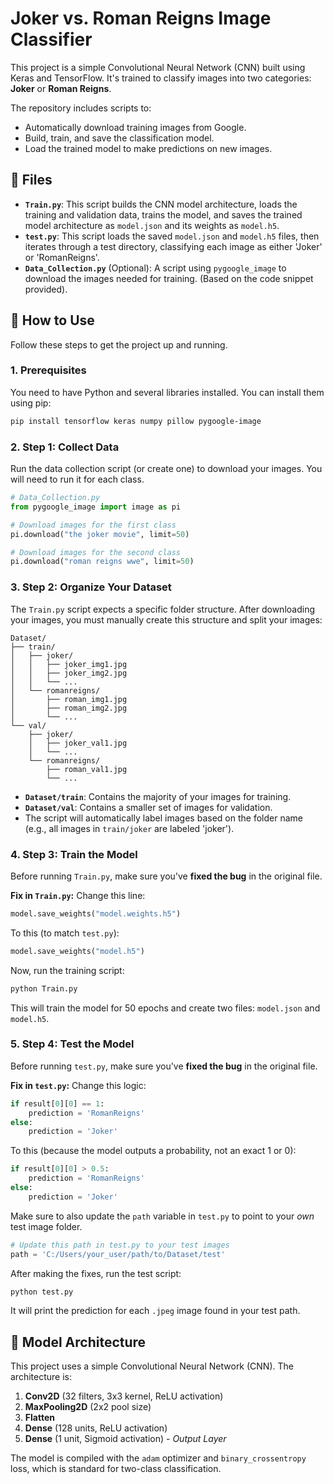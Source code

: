 # Joker vs. Roman Reigns Image Classifier

This project is a simple Convolutional Neural Network (CNN) built using Keras and TensorFlow. It's trained to classify images into two categories: **Joker** or **Roman Reigns**.

The repository includes scripts to:
* Automatically download training images from Google.
* Build, train, and save the classification model.
* Load the trained model to make predictions on new images.

## 📂 Files

* **`Train.py`**: This script builds the CNN model architecture, loads the training and validation data, trains the model, and saves the trained model architecture as `model.json` and its weights as `model.h5`.
* **`test.py`**: This script loads the saved `model.json` and `model.h5` files, then iterates through a test directory, classifying each image as either 'Joker' or 'RomanReigns'.
* **`Data_Collection.py`** (Optional): A script using `pygoogle_image` to download the images needed for training. (Based on the code snippet provided).

## 🚀 How to Use

Follow these steps to get the project up and running.

### 1. Prerequisites

You need to have Python and several libraries installed. You can install them using pip:

```bash
pip install tensorflow keras numpy pillow pygoogle-image
```

### 2. Step 1: Collect Data

Run the data collection script (or create one) to download your images. You will need to run it for each class.

```python
# Data_Collection.py
from pygoogle_image import image as pi

# Download images for the first class
pi.download("the joker movie", limit=50)

# Download images for the second class
pi.download("roman reigns wwe", limit=50)
```

### 3. Step 2: Organize Your Dataset

The `Train.py` script expects a specific folder structure. After downloading your images, you must manually create this structure and split your images:

```
Dataset/
├── train/
│   ├── joker/
│   │   ├── joker_img1.jpg
│   │   ├── joker_img2.jpg
│   │   └── ...
│   └── romanreigns/
│       ├── roman_img1.jpg
│       ├── roman_img2.jpg
│       └── ...
└── val/
    ├── joker/
    │   ├── joker_val1.jpg
    │   └── ...
    └── romanreigns/
        ├── roman_val1.jpg
        └── ...
```
* **`Dataset/train`**: Contains the majority of your images for training.
* **`Dataset/val`**: Contains a smaller set of images for validation.
* The script will automatically label images based on the folder name (e.g., all images in `train/joker` are labeled 'joker').

### 4. Step 3: Train the Model

Before running `Train.py`, make sure you've **fixed the bug** in the original file.

**Fix in `Train.py`:**
Change this line:
```python
model.save_weights("model.weights.h5")
```
To this (to match `test.py`):
```python
model.save_weights("model.h5")
```

Now, run the training script:
```bash
python Train.py
```
This will train the model for 50 epochs and create two files: `model.json` and `model.h5`.

### 5. Step 4: Test the Model

Before running `test.py`, make sure you've **fixed the bug** in the original file.

**Fix in `test.py`:**
Change this logic:
```python
if result[0][0] == 1:
    prediction = 'RomanReigns'
else:
    prediction = 'Joker'
```
To this (because the model outputs a probability, not an exact 1 or 0):
```python
if result[0][0] > 0.5:
    prediction = 'RomanReigns'
else:
    prediction = 'Joker'
```

Make sure to also update the `path` variable in `test.py` to point to your *own* test image folder.

```python
# Update this path in test.py to your test images
path = 'C:/Users/your_user/path/to/Dataset/test'
```

After making the fixes, run the test script:
```bash
python test.py
```
It will print the prediction for each `.jpeg` image found in your test path.

## 🧠 Model Architecture

This project uses a simple Convolutional Neural Network (CNN). The architecture is:

1.  **Conv2D** (32 filters, 3x3 kernel, ReLU activation)
2.  **MaxPooling2D** (2x2 pool size)
3.  **Flatten**
4.  **Dense** (128 units, ReLU activation)
5.  **Dense** (1 unit, Sigmoid activation) - *Output Layer*

The model is compiled with the `adam` optimizer and `binary_crossentropy` loss, which is standard for two-class classification.
